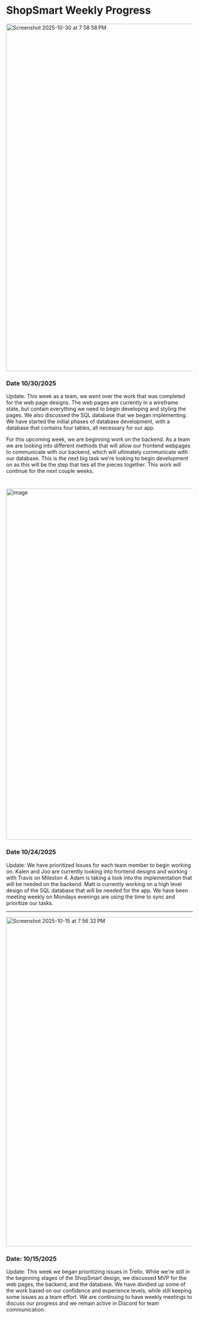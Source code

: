 # ShopSmart Weekly Progress

<img width="1834" height="934" alt="Screenshot 2025-10-30 at 7 58 58 PM" src="https://github.com/user-attachments/assets/3a8c0957-5cab-4571-99cc-4769ab2e4453" />


### Date 10/30/2025

Update: This week as a team, we went over the work that was completed for the web page designs. The web pages are currently in a wireframe state, but contain everything we need to begin developing and styling the pages. We also discussed the SQL database that we began implementing. We have started the initial phases of database development, with a database that contains four tables, all necessary for our app. 

For this upcoming week, we are beginning work on the backend. As a team we are looking into different methods that will allow our frontend webpages to communicate with our backend, which will ultimately communicate with our database. This is the next big task we're looking to begin development on as this will be the step that ties all the pieces together. This work will continue for the next couple weeks.

#
<img width="1913" height="944" alt="image" src="https://github.com/user-attachments/assets/491c2b46-5919-4784-9e3c-0d89dadbce87" />

### Date 10/24/2025

Update: We have prioritized Issues for each team member to begin working on. Kalen and Joo are currently looking into frontend designs and working with Travis on Mileston 4. Adam is taking a look into the implementation that will be needed on the backend. Matt is currently working on a high level design of the SQL database that will be needed for the app. We have been meeting weekly on Mondays evenings are using the time to sync and prioritize our tasks. 

---------------------------------------



<img width="1802" height="886" alt="Screenshot 2025-10-15 at 7 56 32 PM" src="https://github.com/user-attachments/assets/7a0b65cb-01f4-49d5-84c6-3539881b2385" />


### Date: 10/15/2025

Update: This week we began prioritizing issues in Trello. While we're still in the beginning stages of the ShopSmart design, we discussed MVP for the web pages, the backend, and the database. We have dividied up some of the work based on our confidence and experience levels, while still keeping some issues as a team effort. We are continuing to have weekly meetings to discuss our progress and we remain active in Discord for team communication.

#
